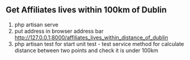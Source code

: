 ## Get Affiliates lives within 100km of Dublin


1) php artisan serve
2) put address in browser address bar  http://127.0.0.1:8000/affiliates_lives_within_distance_of_dublin
3) php artisan test for start unit test - test service method for calculate distance between two points and check it is under 100km
